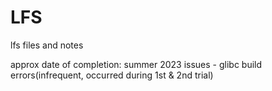 # LFS
lfs files and notes

approx date of completion: summer 2023
issues - glibc build errors(infrequent, occurred during 1st & 2nd trial)
